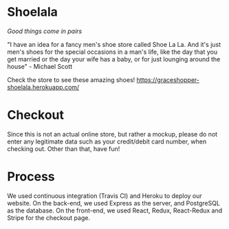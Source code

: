 # Shoelala

_Good things come in pairs_

"I have an idea for a fancy men's shoe store called Shoe La La. And it's just men's shoes for the special occasions in a man's life, like the day that you get married or the day your wife has a baby, or for just lounging around the house" - Michael Scott

Check the store to see these amazing shoes! https://graceshopper-shoelala.herokuapp.com/

# Checkout
Since this is not an actual online store, but rather a mockup, please do not enter any legitimate data such as your credit/debit card number, when checking out. Other than that, have fun! 


# Process
We used continuous integration (Travis CI) and Heroku to deploy our website. On the back-end, we used Express as the server, and PostgreSQL as the database. On the front-end, we used React, Redux, React-Redux and Stripe for the checkout page. 
